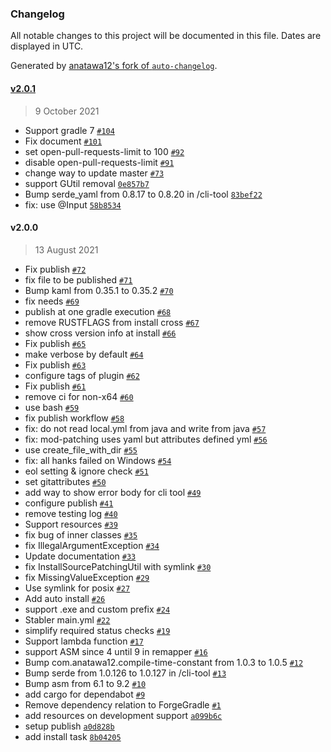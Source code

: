 ### Changelog

All notable changes to this project will be documented in this file. Dates are displayed in UTC.

Generated by [anatawa12's fork of `auto-changelog`](https://github.com/anatawa12/auto-changelog).

#### [v2.0.1](https://github.com/fixrtm/mod-patching/compare/v2.0.0...v2.0.1)

> 9 October 2021

- Support gradle 7 [`#104`](https://github.com/fixrtm/mod-patching/pull/104)
- Fix document [`#101`](https://github.com/fixrtm/mod-patching/pull/101)
- set open-pull-requests-limit to 100 [`#92`](https://github.com/fixrtm/mod-patching/pull/92)
- disable open-pull-requests-limit [`#91`](https://github.com/fixrtm/mod-patching/pull/91)
- change way to update master [`#73`](https://github.com/fixrtm/mod-patching/pull/73)
- support GUtil removal [`0e857b7`](https://github.com/fixrtm/mod-patching/commit/0e857b7efb4463b447b774d0bc39d87c137f2426)
- Bump serde_yaml from 0.8.17 to 0.8.20 in /cli-tool [`83bef22`](https://github.com/fixrtm/mod-patching/commit/83bef22ff3c89ae0160a3471d5af06156d6e7ab6)
- fix: use @Input [`58b8534`](https://github.com/fixrtm/mod-patching/commit/58b853428d42d75496f0cc41e5ff67dca8937f4f)

#### v2.0.0

> 13 August 2021

- Fix publish [`#72`](https://github.com/fixrtm/mod-patching/pull/72)
- fix file to be published [`#71`](https://github.com/fixrtm/mod-patching/pull/71)
- Bump kaml from 0.35.1 to 0.35.2 [`#70`](https://github.com/fixrtm/mod-patching/pull/70)
- fix needs [`#69`](https://github.com/fixrtm/mod-patching/pull/69)
- publish at one gradle execution [`#68`](https://github.com/fixrtm/mod-patching/pull/68)
- remove RUSTFLAGS from install cross [`#67`](https://github.com/fixrtm/mod-patching/pull/67)
- show cross version info at install [`#66`](https://github.com/fixrtm/mod-patching/pull/66)
- Fix publish [`#65`](https://github.com/fixrtm/mod-patching/pull/65)
- make verbose by default [`#64`](https://github.com/fixrtm/mod-patching/pull/64)
- Fix publish [`#63`](https://github.com/fixrtm/mod-patching/pull/63)
- configure tags of plugin [`#62`](https://github.com/fixrtm/mod-patching/pull/62)
- Fix publish [`#61`](https://github.com/fixrtm/mod-patching/pull/61)
- remove ci for non-x64 [`#60`](https://github.com/fixrtm/mod-patching/pull/60)
- use bash [`#59`](https://github.com/fixrtm/mod-patching/pull/59)
- fix publish workflow [`#58`](https://github.com/fixrtm/mod-patching/pull/58)
- fix: do not read local.yml from java and write from java [`#57`](https://github.com/fixrtm/mod-patching/pull/57)
- fix: mod-patching uses yaml but attributes defined yml [`#56`](https://github.com/fixrtm/mod-patching/pull/56)
- use create_file_with_dir [`#55`](https://github.com/fixrtm/mod-patching/pull/55)
- fix: all hanks failed on Windows [`#54`](https://github.com/fixrtm/mod-patching/pull/54)
- eol setting & ignore check [`#51`](https://github.com/fixrtm/mod-patching/pull/51)
- set gitattributes [`#50`](https://github.com/fixrtm/mod-patching/pull/50)
- add way to show error body for cli tool [`#49`](https://github.com/fixrtm/mod-patching/pull/49)
- configure publish [`#41`](https://github.com/fixrtm/mod-patching/pull/41)
- remove testing log [`#40`](https://github.com/fixrtm/mod-patching/pull/40)
- Support resources [`#39`](https://github.com/fixrtm/mod-patching/pull/39)
- fix bug of inner classes [`#35`](https://github.com/fixrtm/mod-patching/pull/35)
- fix IllegalArgumentException [`#34`](https://github.com/fixrtm/mod-patching/pull/34)
- Update documentation [`#33`](https://github.com/fixrtm/mod-patching/pull/33)
- fix InstallSourcePatchingUtil with symlink [`#30`](https://github.com/fixrtm/mod-patching/pull/30)
- fix MissingValueException [`#29`](https://github.com/fixrtm/mod-patching/pull/29)
- Use symlink for posix [`#27`](https://github.com/fixrtm/mod-patching/pull/27)
- Add auto install [`#26`](https://github.com/fixrtm/mod-patching/pull/26)
- support .exe and custom prefix [`#24`](https://github.com/fixrtm/mod-patching/pull/24)
- Stabler main.yml [`#22`](https://github.com/fixrtm/mod-patching/pull/22)
- simplify required status checks [`#19`](https://github.com/fixrtm/mod-patching/pull/19)
- Support lambda function [`#17`](https://github.com/fixrtm/mod-patching/pull/17)
- support ASM since 4 until 9 in remapper [`#16`](https://github.com/fixrtm/mod-patching/pull/16)
- Bump com.anatawa12.compile-time-constant from 1.0.3 to 1.0.5 [`#12`](https://github.com/fixrtm/mod-patching/pull/12)
- Bump serde from 1.0.126 to 1.0.127 in /cli-tool [`#13`](https://github.com/fixrtm/mod-patching/pull/13)
- Bump asm from 6.1 to 9.2 [`#10`](https://github.com/fixrtm/mod-patching/pull/10)
- add cargo for dependabot [`#9`](https://github.com/fixrtm/mod-patching/pull/9)
- Remove dependency relation to ForgeGradle [`#1`](https://github.com/fixrtm/mod-patching/pull/1)
- add resources on development support [`a099b6c`](https://github.com/fixrtm/mod-patching/commit/a099b6c76faa1e12a3680b6ef73c9c8fee1957ab)
- setup publish [`a0d828b`](https://github.com/fixrtm/mod-patching/commit/a0d828b26b06de8b789d92679839025dad23c08f)
- add install task [`8b04205`](https://github.com/fixrtm/mod-patching/commit/8b042059d9abbc53c39e22bfd042667b612853f4)
